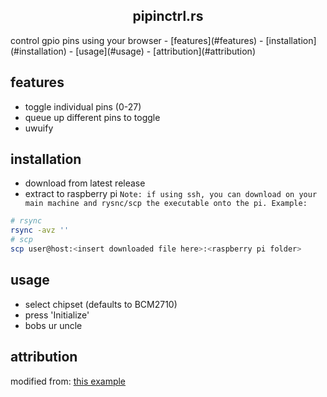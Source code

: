 <h2 align="center">
    pipinctrl.rs
</h2>
control gpio pins using your browser
<!--toc:start-->
- [features](#features)
- [installation](#installation)
- [usage](#usage)
- [attribution](#attribution)
<!--toc:end-->

## features
- toggle individual pins (0-27)
- queue up different pins to toggle
- uwuify

## installation
- download from latest release
- extract to raspberry pi
`Note: if using ssh, you can download on your main machine and rysnc/scp the executable
onto the pi. Example:`
```sh
# rsync
rsync -avz ''
# scp
scp user@host:<insert downloaded file here>:<raspberry pi folder>
```

## usage
- select chipset (defaults to BCM2710)
- press 'Initialize'
- bobs ur uncle

## attribution
modified from: [this example](https://elinux.org/RPi_GPIO_Code_Samples#Direct_register_access) 







